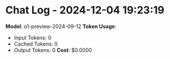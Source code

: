 # Chat Log - 2024-12-04 19:23:19
**Model**: o1-preview-2024-09-12
**Token Usage**:
- Input Tokens: 0
- Cached Tokens: 0
- Output Tokens: 0
**Cost**: $0.0000

